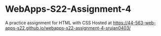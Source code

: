 # WebApps-S22-Assignment-4
A practice assignment for HTML with CSS
Hosted at  https://44-563-web-apps-s22.github.io/webapps-s22-assignment-4-srujan0403/